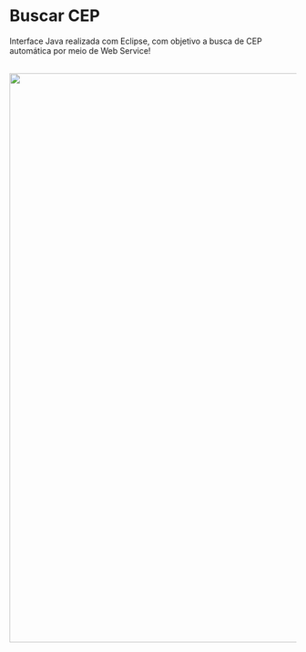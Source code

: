 # Buscar CEP
Interface Java realizada com Eclipse, com objetivo a busca de CEP automática por meio de Web Service!

<br>
<div align="center">
<img src ="https://github.com/RodrigoD324/buscarCEP/blob/master/buscarCEP.gif" width="1000px" />
</div>


